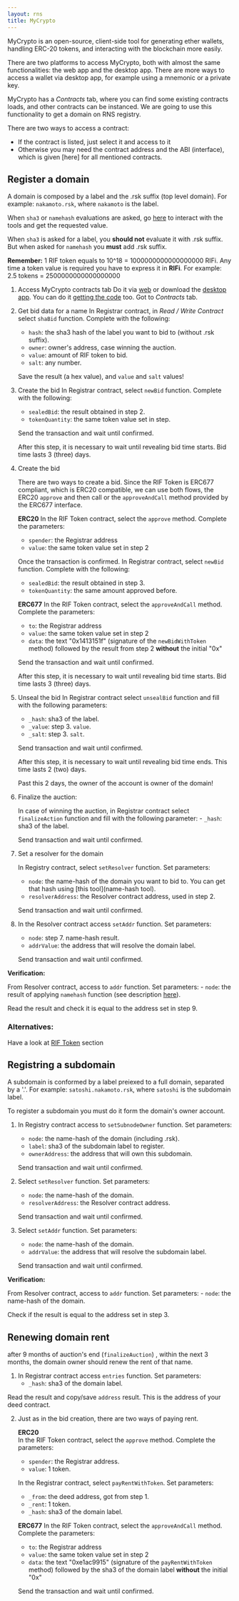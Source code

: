 ```yaml
---
layout: rns
title: MyCrypto
---
```


MyCrypto is an open-source, client-side tool for generating ether wallets, handling ERC-20 tokens, and interacting with the blockchain more easily. 

There are two platforms to access MyCrypto, both with almost the same functionalities: the web app and the desktop app. There are more ways to access a wallet via desktop app, for example using a mnemonic or a private key.

MyCrypto has a _Contracts_ tab, where you can find some existing contracts loads, and other contracts can be instanced. We are going to use this functionality to get a domain on RNS registry.

There are two ways to access a contract:
- If the contract is listed, just select it and access to it
- Otherwise you may need the contract address and the ABI (interface), which is given [here] for all mentioned contracts.

## Register a domain

A domain is composed by a label and the .rsk suffix (top level domain). For example: `nakamoto.rsk`, where `nakamoto` is the label.

When `sha3` or `namehash` evaluations are asked, go [here]() to interact with the tools and get the requested value. 

When `sha3` is asked for a label, you **should not** evaluate it with .rsk suffix. But when asked for `namehash` you **must** add .rsk suffix.

**Remember:** 1 RIF token equals to 10^18 = 1000000000000000000 RIFi. Any time a token value is required you have to express it in **RIFi**. For example: 2.5 tokens = 2500000000000000000

1. Access MyCrypto contracts tab
    Do it via [web](https://mycrypto.com) or download the [desktop app](https://downloads.mycrypto.com). You can do it [getting the code](https://github.com/MyCryptoHQ/MyCrypto) too.
    Got to _Contracts_ tab.

2. Get bid data for a name
    In Registrar contract, in _Read / Write Contract_ select `shaBid` function. Complete with the following:
    - `hash`: the sha3 hash of the label you want to bid to (without .rsk suffix). 
    - `owner`: owner's address, case winning the auction. 
    - `value`: amount of RIF token to bid.
    - `salt`: any number.

    Save the result (a hex value), and `value` and `salt` values!

3. Create the bid
    In Registrar contract, select `newBid` function. Complete with the following:
    - `sealedBid`: the result obtained in step 2.
    - `tokenQuantity`: the same token value set in step.

    Send the transaction and wait until confirmed.

    After this step, it is necessary to wait until revealing bid time starts. Bid time lasts 3 (three) days.

4. Create the bid

    There are two ways to create a bid. Since the RIF Token is ERC677 compliant, which is ERC20 compatible, we can use both flows, the ERC20 `approve` and then call or the `approveAndCall` method provided by the ERC677 interface.  

    **ERC20**
    In the RIF Token contract, select the `approve` method. Complete the parameters:
    - `spender`: the Registrar address
    - `value`: the same token value set in step 2

    Once the transaction is confirmed. In Registrar contract, select `newBid` function. Complete with the following:
    - `sealedBid`: the result obtained in step 3.
    - `tokenQuantity`: the same amount approved before.

    **ERC677**
    In the RIF Token contract, select the `approveAndCall` method. Complete the parameters:
    - `to`: the Registrar address
    - `value`: the same token value set in step 2
    - `data`: the text "0x1413151f" (signature of the `newBidWithToken` method) followed by the result from step 2 **without** the initial "0x"

    Send the transaction and wait until confirmed.

    After this step, it is necessary to wait until revealing bid time starts. Bid time lasts 3 (three) days.

5. Unseal the bid
    In Registrar contract select `unsealBid` function and fill with the following parameters:
    - `_hash`: sha3 of the label.
    - `_value`: step 3. `value`.
    - `_salt`: step 3. `salt`.
    
    Send transaction and wait until confirmed.

    After this step, it is necessary to wait until revealing bid time ends. This time lasts 2 (two) days.

    Past this 2 days, the owner of the account is owner of the domain!

6. Finalize the auction:

    In case of winning the auction, in Registrar contract  select `finalizeAction` function and fill with the following parameter:
        - `_hash`: sha3 of the label.

    Send transaction and wait until confirmed.

7. Set a resolver for the domain

    In Registry contract, select `setResolver` function. Set parameters:
    - `node`: the name-hash of the domain you want to bid to. You can get that hash using [this tool](name-hash tool).
    - `resolverAddress`: the Resolver contract address, used in step 2.
    
    Send transaction and wait until confirmed.

8. In the Resolver contract access `setAddr` function. Set parameters:

    - `node`: step 7. name-hash result.
    - `addrValue`: the address that will resolve the domain label.

    Send transaction and wait until confirmed.
    

**Verification:**

From Resolver contract, access to `addr` function. Set parameters:
    - `node`: the result of applying `namehash` function (see description [here](/Operation/Resolve-a-name/#namehash)).

Read the result and check it is equal to the address set in step 9.

### Alternatives:

Have a look at [RIF Token](/RIF-Token) section

## Registring a subdomain

A subdomain is conformed by a label preiexed to a full domain, separated by a '.'. For example: `satoshi.nakamoto.rsk`, where `satoshi` is the subdomain label.

To register a subdomain you must do it form the domain's owner account.

1. In Registry contract access to `setSubnodeOwner` function. Set parameters:
    - `node`: the name-hash of the domain (including .rsk).
    - `label`: sha3 of the subdomain label to register.
    - `ownerAddress`: the address that will own this subdomain.

    Send transaction and wait until confirmed.

2. Select `setResolver` function. Set parameters:
    - `node`: the name-hash of the domain.
    - `resolverAddress`: the Resolver contract address.

    Send transaction and wait until confirmed.

3. Select `setAddr` function. Set parameters:
    - `node`: the name-hash of the domain.
    - `addrValue`: the address that will resolve the subdomain label.

    Send transaction and wait until confirmed.
    
**Verification:**

From Resolver contract, access to `addr` function. Set parameters:
    - `node`: the name-hash of the domain.

Check if the result is equal to the address set in step 3.

   
## Renewing domain rent

after 9 months of auction's end (`finalizeAuction`) , within the next 3 months, the domain owner should renew the rent of that name.

1. In Registrar contract access `entries` function. Set parameters:
    - `_hash`: sha3 of the domain label.

Read the result and copy/save `address` result. This is the address of your deed contract.
    
2. Just as in the bid creation, there are two ways of paying rent.

    **ERC20**    
    In the RIF Token contract, select the `approve` method. Complete the parameters:
    - `spender`: the Registrar address.
    - `value`: 1 token.

    In the Registrar contract, select `payRentWithToken`. Set parameters:
    - `_from`: the deed address, got from step 1.
    - `_rent`: 1 token.
    - `_hash`: sha3 of the domain label.

    **ERC677**
    In the RIF Token contract, select the `approveAndCall` method. Complete the parameters:
    - `to`: the Registrar address
    - `value`: the same token value set in step 2
    - `data`: the text "0xe1ac9915" (signature of the `payRentWithToken` method) followed by the sha3 of the domain label **without** the initial "0x"

    Send the transaction and wait until confirmed.
